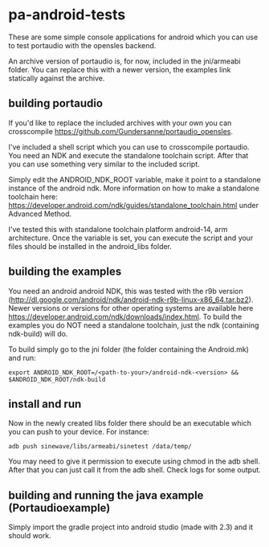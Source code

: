 # pa-android-tests
These are some simple console applications for android which you can use to test portaudio with the opensles backend.

An archive version of portaudio is, for now, included in the jni/armeabi folder. You can replace this with a newer version, the examples link statically against the archive.

## building portaudio

If you'd like to replace the included archives with your own you can crosscompile https://github.com/Gundersanne/portaudio_opensles.

I've included a shell script which you can use to crosscompile portaudio. You need an NDK and execute the standalone toolchain script. After that you can use something very similar to the included script.

Simply edit the ANDROID_NDK_ROOT variable, make it point to a standalone instance of the android ndk. More information on how to make a standalone toolchain here: https://developer.android.com/ndk/guides/standalone_toolchain.html under Advanced Method.

I've tested this with standalone toolchain platform android-14, arm architecture. Once the variable is set, you can execute the script and your files should be installed in the android_libs folder.

## building the examples

You need an android android NDK, this was tested with the r9b version (http://dl.google.com/android/ndk/android-ndk-r9b-linux-x86_64.tar.bz2). Newer versions or versions for other operating systems are available here https://developer.android.com/ndk/downloads/index.html. To build the examples you do NOT need a standalone toolchain, just the ndk (containing ndk-build) will do.

To build simply go to the jni folder (the folder containing the Android.mk) and run:

`export ANDROID_NDK_ROOT=/<path-to-your>/android-ndk-<version> && $ANDROID_NDK_ROOT/ndk-build`

## install and run

Now in the newly created libs folder there should be an executable which you can push to your device. For instance:

`adb push sinewave/libs/armeabi/sinetest /data/temp/`

You may need to give it permission to execute using chmod in the adb shell. After that you can just call it from the adb shell. Check logs for some output.

## building and running the java example (Portaudioexample)

Simply import the gradle project into android studio (made with 2.3) and it should work.


